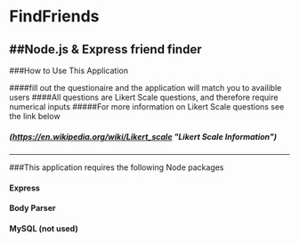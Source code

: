 # FindFriends
##Node.js &amp; Express friend finder
--------------------------------------

###How to Use This Application

####fill out the questionaire and the application will match you to availible users
####All questions are Likert Scale questions, and therefore require numerical inputs
#####For more information on Likert Scale questions see the link below
##### (https://en.wikipedia.org/wiki/Likert_scale "Likert Scale Information")
----------------------------------------
###This application requires the following Node packages
#### Express
#### Body Parser
#### MySQL (not used)




